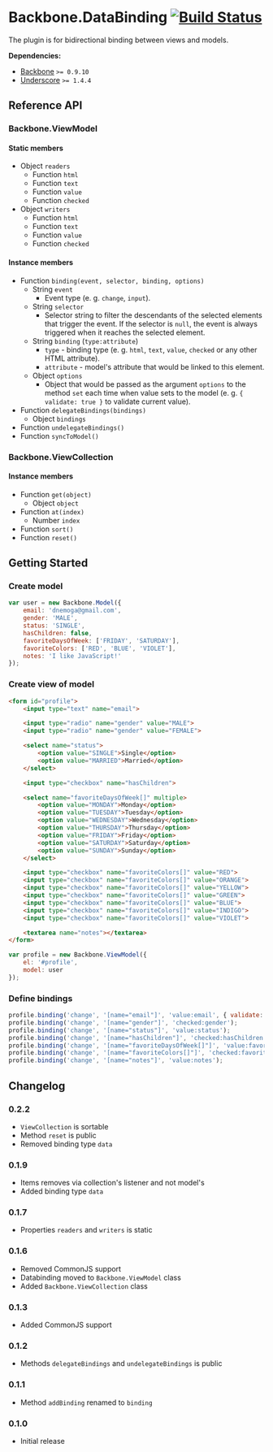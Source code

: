 [lnk]: https://travis-ci.org/DreamTheater/Backbone.DataBinding
[img]: https://secure.travis-ci.org/DreamTheater/Backbone.DataBinding.png

# Backbone.DataBinding [![Build Status][img]][lnk]
The plugin is for bidirectional binding between views and models.

**Dependencies:**

  - [Backbone](https://github.com/documentcloud/backbone) `>= 0.9.10`
  - [Underscore](https://github.com/documentcloud/underscore) `>= 1.4.4`

## Reference API
### Backbone.ViewModel
#### Static members
  - Object `readers`
    - Function `html`
    - Function `text`
    - Function `value`
    - Function `checked`
  - Object `writers`
    - Function `html`
    - Function `text`
    - Function `value`
    - Function `checked`

#### Instance members
  - Function `binding(event, selector, binding, options)`
    - String `event`
      - Event type (e. g. `change`, `input`).
    - String `selector`
      - Selector string to filter the descendants of the selected elements that trigger the event. If the selector is `null`, the event is always triggered when it reaches the selected element.
    - String `binding` (`type:attribute`)
      - `type` - binding type (e. g. `html`, `text`, `value`, `checked` or any other HTML attribute).
      - `attribute` - model's attribute that would be linked to this element.
    - Object `options`
      - Object that would be passed as the argument `options` to the method `set` each time when value sets to the model (e. g. `{ validate: true }` to validate current value).
  - Function `delegateBindings(bindings)`
    - Object `bindings`
  - Function `undelegateBindings()`
  - Function `syncToModel()`

### Backbone.ViewCollection
#### Instance members
  - Function `get(object)`
    - Object `object`
  - Function `at(index)`
    - Number `index`
  - Function `sort()`
  - Function `reset()`

## Getting Started
### Create model
```js
var user = new Backbone.Model({
    email: 'dnemoga@gmail.com',
    gender: 'MALE',
    status: 'SINGLE',
    hasChildren: false,
    favoriteDaysOfWeek: ['FRIDAY', 'SATURDAY'],
    favoriteColors: ['RED', 'BLUE', 'VIOLET'],
    notes: 'I like JavaScript!'
});
```

### Create view of model
```html
<form id="profile">
    <input type="text" name="email">

    <input type="radio" name="gender" value="MALE">
    <input type="radio" name="gender" value="FEMALE">

    <select name="status">
        <option value="SINGLE">Single</option>
        <option value="MARRIED">Married</option>
    </select>

    <input type="checkbox" name="hasChildren">

    <select name="favoriteDaysOfWeek[]" multiple>
        <option value="MONDAY">Monday</option>
        <option value="TUESDAY">Tuesday</option>
        <option value="WEDNESDAY">Wednesday</option>
        <option value="THURSDAY">Thursday</option>
        <option value="FRIDAY">Friday</option>
        <option value="SATURDAY">Saturday</option>
        <option value="SUNDAY">Sunday</option>
    </select>

    <input type="checkbox" name="favoriteColors[]" value="RED">
    <input type="checkbox" name="favoriteColors[]" value="ORANGE">
    <input type="checkbox" name="favoriteColors[]" value="YELLOW">
    <input type="checkbox" name="favoriteColors[]" value="GREEN">
    <input type="checkbox" name="favoriteColors[]" value="BLUE">
    <input type="checkbox" name="favoriteColors[]" value="INDIGO">
    <input type="checkbox" name="favoriteColors[]" value="VIOLET">

    <textarea name="notes"></textarea>
</form>
```

```js
var profile = new Backbone.ViewModel({
    el: '#profile',
    model: user
});
```

### Define bindings
```js
profile.binding('change', '[name="email"]', 'value:email', { validate: true });
profile.binding('change', '[name="gender"]', 'checked:gender');
profile.binding('change', '[name="status"]', 'value:status');
profile.binding('change', '[name="hasChildren"]', 'checked:hasChildren');
profile.binding('change', '[name="favoriteDaysOfWeek[]"]', 'value:favoriteDaysOfWeek');
profile.binding('change', '[name="favoriteColors[]"]', 'checked:favoriteColors');
profile.binding('change', '[name="notes"]', 'value:notes');
```

## Changelog
### 0.2.2
  - `ViewCollection` is sortable
  - Method `reset` is public
  - Removed binding type `data`

### 0.1.9
  - Items removes via collection's listener and not model's
  - Added binding type `data`

### 0.1.7
  - Properties `readers` and `writers` is static

### 0.1.6
  - Removed CommonJS support
  - Databinding moved to `Backbone.ViewModel` class
  - Added `Backbone.ViewCollection` class

### 0.1.3
  - Added CommonJS support

### 0.1.2
  - Methods `delegateBindings` and `undelegateBindings` is public

### 0.1.1
  - Method `addBinding` renamed to `binding`

### 0.1.0
  - Initial release
